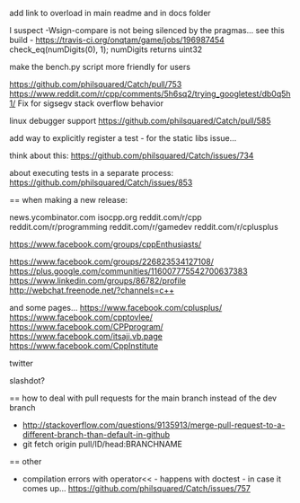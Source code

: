 

add link to overload in main readme and in docs folder



I suspect -Wsign-compare is not being silenced by the pragmas...
see this build - https://travis-ci.org/onqtam/game/jobs/196987454
check_eq(numDigits(0), 1);     numDigits returns uint32



make the bench.py script more friendly for users




https://github.com/philsquared/Catch/pull/753
https://www.reddit.com/r/cpp/comments/5h6sq2/trying_googletest/db0q5h1/
Fix for sigsegv stack overflow behavior




linux debugger support
https://github.com/philsquared/Catch/pull/585




add way to explicitly register a test - for the static libs issue...




think about this:
https://github.com/philsquared/Catch/issues/734


about executing tests in a separate process:
https://github.com/philsquared/Catch/issues/853




== when making a new release:

news.ycombinator.com
isocpp.org
reddit.com/r/cpp
reddit.com/r/programming
reddit.com/r/gamedev
reddit.com/r/cplusplus

https://www.facebook.com/groups/cppEnthusiasts/

https://www.facebook.com/groups/226823534127108/
https://plus.google.com/communities/116007775542700637383
https://www.linkedin.com/groups/86782/profile
http://webchat.freenode.net/?channels=c++

and some pages...
https://www.facebook.com/cplusplus/
https://www.facebook.com/cpptovlee/
https://www.facebook.com/CPPprogram/
https://www.facebook.com/itsaji.vb.page
https://www.facebook.com/CppInstitute


twitter

slashdot?







== how to deal with pull requests for the main branch instead of the dev branch
- http://stackoverflow.com/questions/9135913/merge-pull-request-to-a-different-branch-than-default-in-github
- git fetch origin pull/ID/head:BRANCHNAME

== other
- compilation errors with operator<< - happens with doctest - in case it comes up... https://github.com/philsquared/Catch/issues/757
